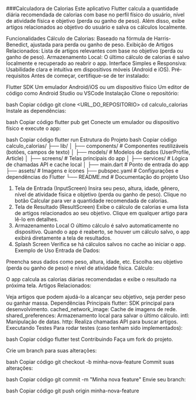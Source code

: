 ###Calculadora de Calorias
Este aplicativo Flutter calcula a quantidade diária recomendada de calorias com base no perfil físico do usuário, nível de atividade física e objetivo (perda ou ganho de peso). Além disso, exibe artigos relacionados ao objetivo do usuário e salva os cálculos localmente.

Funcionalidades
Cálculo de Calorias: Baseado na fórmula de Harris-Benedict, ajustada para perda ou ganho de peso.
Exibição de Artigos Relacionados: Lista de artigos relevantes com base no objetivo (perda ou ganho de peso).
Armazenamento Local: O último cálculo de calorias é salvo localmente e recuperado ao reabrir o app.
Interface Simples e Responsiva: Usabilidade clara e intuitiva em dispositivos móveis (Android e iOS).
Pré-requisitos
Antes de começar, certifique-se de ter instalado:

Flutter SDK
Um emulador Android/iOS ou um dispositivo físico
Um editor de código como Android Studio ou VSCode
Instalação
Clone o repositório:

bash
Copiar código
git clone <URL_DO_REPOSITORIO>
cd calculo_calorias
Instale as dependências:

bash
Copiar código
flutter pub get
Conecte um emulador ou dispositivo físico e execute o app:

bash
Copiar código
flutter run
Estrutura do Projeto
bash
Copiar código
calculo_calorias/
├── lib/
│   ├── components/        # Componentes reutilizáveis (botões, campos de texto)
│   ├── models/            # Modelos de dados (UserProfile, Article)
│   ├── screens/           # Telas principais do app
│   ├── services/          # Lógica de chamadas API e cache local
│   ├── main.dart          # Ponto de entrada do app
├── assets/                # Imagens e ícones
├── pubspec.yaml           # Configurações e dependências do Flutter
└── README.md              # Documentação do projeto
Uso
1. Tela de Entrada (InputScreen)
Insira seu peso, altura, idade, gênero, nível de atividade física e objetivo (perda ou ganho de peso).
Clique no botão Calcular para ver a quantidade recomendada de calorias.
2. Tela de Resultado (ResultScreen)
Exibe o cálculo de calorias e uma lista de artigos relacionados ao seu objetivo.
Clique em qualquer artigo para lê-lo em detalhes.
3. Armazenamento Local
O último cálculo é salvo automaticamente no dispositivo. Quando o app é reaberto, se houver um cálculo salvo, o app exibirá diretamente a tela de resultados.
4. Splash Screen
Verifica se há cálculos salvos no cache ao iniciar o app.
Exemplo de Uso
Entrada de Dados:

Preencha seus dados como peso, altura, idade, etc.
Escolha seu objetivo (perda ou ganho de peso) e nível de atividade física.
Cálculo:

O app calcula as calorias diárias recomendadas e exibe o resultado na próxima tela.
Artigos Relacionados:

Veja artigos que podem ajudá-lo a alcançar seu objetivo, seja perder peso ou ganhar massa.
Dependências Principais
flutter: SDK principal para desenvolvimento.
cached_network_image: Cache de imagens de rede.
shared_preferences: Armazenamento local para salvar o último cálculo.
intl: Manipulação de datas.
http: Realiza chamadas API para buscar artigos.
Executando Testes
Para rodar testes (caso tenham sido implementados):

bash
Copiar código
flutter test
Contribuindo
Faça um fork do projeto.

Crie um branch para suas alterações:

bash
Copiar código
git checkout -b minha-nova-feature
Commit suas alterações:

bash
Copiar código
git commit -m "Minha nova feature"
Envie seu branch:

bash
Copiar código
git push origin minha-nova-feature
